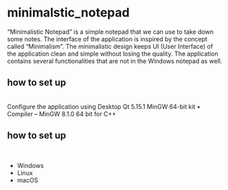 # minimalstic_notepad
“Minimalistic Notepad” is a simple notepad that we can use to take down some notes. The interface of the application is inspired by the concept called “Minimalism”. The minimalistic design keeps UI (User Interface) of the application clean and simple without losing the quality. The application contains several functionalities that are not in the Windows notepad as well.


<h2>how to set up</h2><br>
Configure the application using Desktop Qt 5.15.1 MinGW 64-bit kit
• Compiler – MinGW 8.1.0 64 bit for C++

<br>
<h2>how to set up</h2><br>
  <ul>
  <li>Windows</li>
  <li>Linux</li>
  <li>macOS</li>
 
  </ul>
